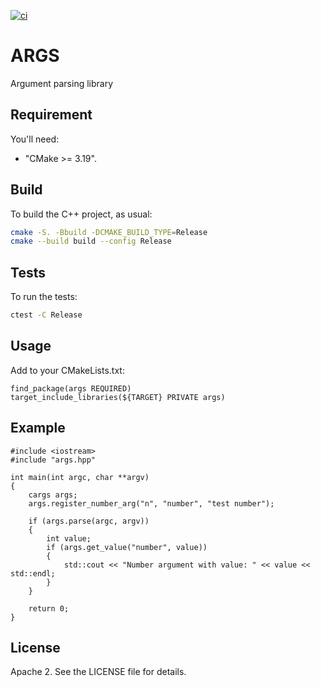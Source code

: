 [![ci](https://github.com/peter-kozarec/args/actions/workflows/ci.yml/badge.svg)](https://github.com/peter-kozarec/args/actions/workflows/ci.yml)

# ARGS
Argument parsing library

## Requirement
You'll need:

* "CMake >= 3.19".

## Build
To build the C++ project, as usual:
```sh
cmake -S. -Bbuild -DCMAKE_BUILD_TYPE=Release
cmake --build build --config Release
```

## Tests
To run the tests:
```sh
ctest -C Release
```

## Usage
Add to your CMakeLists.txt:
```
find_package(args REQUIRED)
target_include_libraries(${TARGET} PRIVATE args)
```

## Example
```
#include <iostream>
#include "args.hpp"

int main(int argc, char **argv)
{
    cargs args;
    args.register_number_arg("n", "number", "test number");
    
    if (args.parse(argc, argv))
    {
        int value;
        if (args.get_value("number", value))
        {
            std::cout << "Number argument with value: " << value << std::endl;
        } 
    }
   
    return 0;
}
```

## License
Apache 2. See the LICENSE file for details.